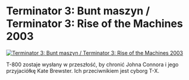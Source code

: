 Terminator 3: Bunt maszyn / Terminator 3: Rise of the Machines 2003 
=============
[![Terminator 3: Bunt maszyn / Terminator 3: Rise of the Machines 2003 ](http://vidos.pl/images/player.gif)](http://vidos.pl/terminator-3-bunt-maszyn-terminator-3-rise-of-the-machines-2003)

 T-800 zostaje wysłany w przeszłość, by chronić Johna Connora i jego przyjaciółkę Kate Brewster. Ich przeciwnikiem jest cyborg T-X.
